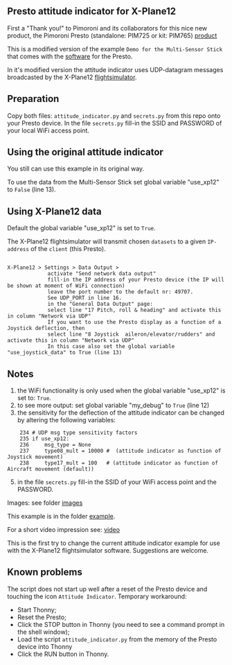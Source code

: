 ## Presto attitude indicator for X-Plane12

First a "Thank you!" to Pimoroni and its collaborators for this nice new product, the Pimoroni Presto (standalone: PIM725 or kit: PIM765)
[product](https://shop.pimoroni.com/products/presto?variant=54894104019323)

This is a modified version of the example ```Demo for the Multi-Sensor Stick``` that comes with the [software](https://github.com/pimoroni/presto) for the Presto.


In it's modified version the attitude indicator uses UDP-datagram messages broadcasted by the X-Plane12 [flightsimulator](https://www.x-plane.com/desktop/buy-it/).

## Preparation

Copy both files: ```attitude_indicator.py``` and ```secrets.py``` from this repo onto your Presto device.
In the file ```secrets.py``` fill-in the SSID and PASSWORD of your local WiFi access point.

## Using the original attitude indicator

You still can use this example in its original way.

To use the data from the Multi-Sensor Stick set global variable "use_xp12" to ```False``` (line 13).

## Using X-Plane12 data

Default the global variable "use_xp12" is set to ```True```.

The X-Plane12 flightsimulator will transmit chosen ```datasets``` to a given ```IP-address``` of the ```client``` (this Presto).
```

X-Plane12 > Settings > Data Output >
             activate "Send network data output"
             fill-in the IP address of your Presto device (the IP will be shown at moment of WiFi connection)
             leave the port number to the default nr: 49707.
             See UDP_PORT in line 16.
             in the "General Data Output" page:
             select line "17 Pitch, roll & heading" and activate this in column "Network via UDP"
             If you want to use the Presto display as a function of a Joystick deflection, then
             select line "8 Joystick  aileron/elevator/rudders" and activate this in column "Network via UDP"
             In this case also set the global variable "use_joystick_data" to True (line 13)

```

## Notes
1) the WiFi functionality is only used when the global variable "use_xp12" is set to: ```True```.
2) to see more output: set global variable "my_debug" to ```True``` (line 12)
3) the sensitivity for the deflection of the attitude indicator can be changed by altering the following variables:
```
    234 # UDP msg type sensitivity factors
    235 if use_xp12:
    236     msg_type = None
    237     type08_mult = 10000 #  (attitude indicator as function of Joystick movement)
    238     type17_mult = 100   # (attitude indicator as function of Aircraft movement (default))

```
5) in the file ```secrets.py``` fill-in the SSID of your WiFi access point and the PASSWORD.

Images: see folder [images](https://github.com/PaulskPt/Presto_attitude_indicator_for_X-Plane12/tree/main/Images)

This example is in the folder [example](https://github.com/PaulskPt/Presto_attitude_indicator_for_X-Plane12/tree/main/example).

For a short video impression see: [video](https://imgur.com/a/rfMumGc)

This is the first try to change the current attitude indicator example for use with the X-Plane12 flightsimulator software.
Suggestions are welcome.

## Known problems

The script does not start up well after a reset of the Presto device and touching the icon ```Attitude Indicator```.
Temporary workaround:
- Start Thonny;
- Reset the Presto;
- Click the STOP button in Thonny (you need to see a command prompt in the shell window);
- Load the script ```attitude_indicator.py``` from the memory of the Presto device into Thonny
- Click the RUN button in Thonny.
  
